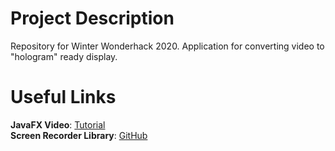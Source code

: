 # Project Description
Repository for Winter Wonderhack 2020. Application for converting video to "hologram" ready display.

# Useful Links
**JavaFX Video**: [Tutorial](https://www.javatpoint.com/javafx-playing-video)  <br/>
**Screen Recorder Library**: [GitHub](https://github.com/agomezmoron/screen-recorder)
